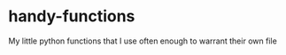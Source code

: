 handy-functions
===============

My little python functions that I use often enough to warrant their own file

